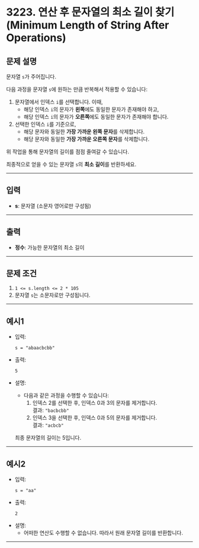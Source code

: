 # 3223. 연산 후 문자열의 최소 길이 찾기 (Minimum Length of String After Operations)

## 문제 설명
문자열 `s`가 주어집니다.

다음 과정을 문자열 `s`에 원하는 만큼 반복해서 적용할 수 있습니다:

1. 문자열에서 인덱스 `i`를 선택합니다. 이때,
    - 해당 인덱스 `i`의 문자가 **왼쪽**에도 동일한 문자가 존재해야 하고,
    - 해당 인덱스 `i`의 문자가 **오른쪽**에도 동일한 문자가 존재해야 합니다.
2. 선택한 인덱스 `i`를 기준으로,
    - 해당 문자와 동일한 **가장 가까운 왼쪽 문자**를 삭제합니다.
    - 해당 문자와 동일한 **가장 가까운 오른쪽 문자**를 삭제합니다.

위 작업을 통해 문자열의 길이를 점점 줄여갈 수 있습니다.

최종적으로 얻을 수 있는 문자열 `s`의 **최소 길이**를 반환하세요.

---

## 입력
- **s**: 문자열 (소문자 영어로만 구성됨)

---

## 출력
- **정수**: 가능한 문자열의 최소 길이

---

## 문제 조건
1. `1 <= s.length <= 2 * 105`
2. 문자열 `s`는 소문자로만 구성됩니다.

---

## 예시1
- 입력:
  ```
  s = "abaacbcbb"
  ```
- 출력:
  ```
  5
  ```
- 설명:
    - 다음과 같은 과정을 수행할 수 있습니다:
        1. 인덱스 2를 선택한 후, 인덱스 0과 3의 문자를 제거합니다.  
           결과: `"bacbcbb"`
        2. 인덱스 3을 선택한 후, 인덱스 0과 5의 문자를 제거합니다.  
           결과: `"acbcb"`

  최종 문자열의 길이는 5입니다.

---

## 예시2
- 입력:
  ```
  s = "aa"
  ```
- 출력:
  ```
  2
  ```
- 설명:
    - 어떠한 연산도 수행할 수 없습니다. 따라서 원래 문자열 길이를 반환합니다.

---